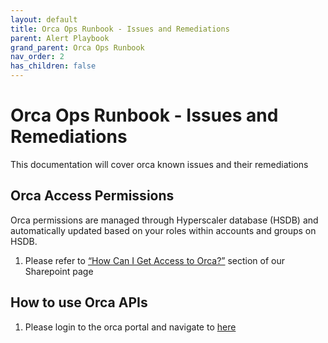 ```yaml
---
layout: default
title: Orca Ops Runbook - Issues and Remediations
parent: Alert Playbook
grand_parent: Orca Ops Runbook
nav_order: 2
has_children: false
---
```

# Orca Ops Runbook - Issues and Remediations
This documentation will cover orca known issues and their remediations

## Orca Access Permissions
Orca permissions are managed through Hyperscaler database (HSDB) and automatically updated based on your roles within accounts and groups on HSDB. 

1. Please refer to [“How Can I Get Access to Orca?”](https://sap.sharepoint.com/sites/127076/multicloud_security_management/SitePages/Orca_FAQ.aspx) section of our Sharepoint page

## How to use Orca APIs
1. Please login to the orca portal and navigate to [here](https://docs.orcasecurity.io/docs/orca-api)


